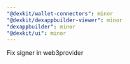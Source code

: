 ```yaml
---
"@dexkit/wallet-connectors": minor
"@dexkit/dexappbuilder-viewer": minor
"dexappbuilder": minor
"@dexkit/ui": minor
---
```


Fix signer in web3provider
